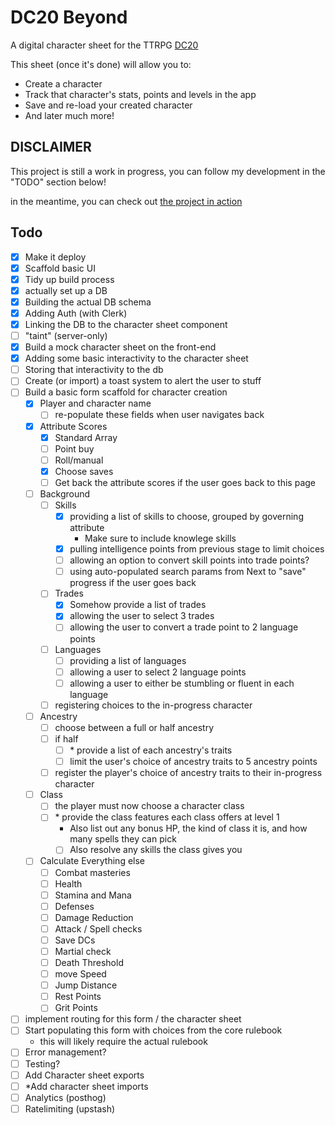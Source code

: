 # DC20 Beyond

A digital character sheet for the TTRPG [DC20](https://thedungeoncoach.com/pages/dc20)

This sheet (once it's done) will allow you to:

- Create a character
- Track that character's stats, points and levels in the app
- Save and re-load your created character
- And later much more!

## DISCLAIMER

This project is still a work in progress, you can follow my development in the "TODO" section below!

in the meantime, you can check out [the project in action](https://dc20-beyond.vercel.app)

## Todo

- [x] Make it deploy
- [x] Scaffold basic UI
- [x] Tidy up build process
- [x] actually set up a DB
- [x] Building the actual DB schema
- [x] Adding Auth (with Clerk)
- [x] Linking the DB to the character sheet component
- [ ] "taint" (server-only)
- [x] Build a mock character sheet on the front-end
- [x] Adding some basic interactivity to the character sheet
- [ ] Storing that interactivity to the db
- [ ] Create (or import) a toast system to alert the user to stuff
- [ ] Build a basic form scaffold for character creation
  - [x] Player and character name
    - [ ] re-populate these fields when user navigates back
  - [x] Attribute Scores
    - [x] Standard Array
    - [ ] Point buy
    - [ ] Roll/manual
    - [x] Choose saves
    - [ ] Get back the attribute scores if the user goes back to this page
  - [ ] Background
    - [ ] Skills
      - [x] providing a list of skills to choose, grouped by governing attribute
        - Make sure to include knowlege skills
      - [x] pulling intelligence points from previous stage to limit choices
      - [ ] allowing an option to convert skill points into trade points?
      - [ ] using auto-populated search params from Next to "save" progress if the user goes back
    - [ ] Trades
      - [x] Somehow provide a list of trades
      - [x] allowing the user to select 3 trades
      - [ ] allowing the user to convert a trade point to 2 language points
    - [ ] Languages
      - [ ] providing a list of languages
      - [ ] allowing a user to select 2 language points
      - [ ] allowing a user to either be stumbling or fluent in each language
    - [ ] registering choices to the in-progress character
  - [ ] Ancestry
    - [ ] choose between a full or half ancestry
    - [ ] if half
      - [ ] \* provide a list of each ancestry's traits
      - [ ] limit the user's choice of ancestry traits to 5 ancestry points
    - [ ] register the player's choice of ancestry traits to their in-progress character
  - [ ] Class
    - [ ] the player must now choose a character class
    - [ ] \* provide the class features each class offers at level 1
      - Also list out any bonus HP, the kind of class it is, and how many spells they can pick
      - [ ] Also resolve any skills the class gives you
  - [ ] Calculate Everything else
    - [ ] Combat masteries
    - [ ] Health
    - [ ] Stamina and Mana
    - [ ] Defenses
    - [ ] Damage Reduction
    - [ ] Attack / Spell checks
    - [ ] Save DCs
    - [ ] Martial check
    - [ ] Death Threshold
    - [ ] move Speed
    - [ ] Jump Distance
    - [ ] Rest Points
    - [ ] Grit Points
- [ ] implement routing for this form / the character sheet
- [ ] Start populating this form with choices from the core rulebook
  - this will likely require the actual rulebook
- [ ] Error management?
- [ ] Testing?
- [ ] Add Character sheet exports
- [ ] \*Add character sheet imports
- [ ] Analytics (posthog)
- [ ] Ratelimiting (upstash)
